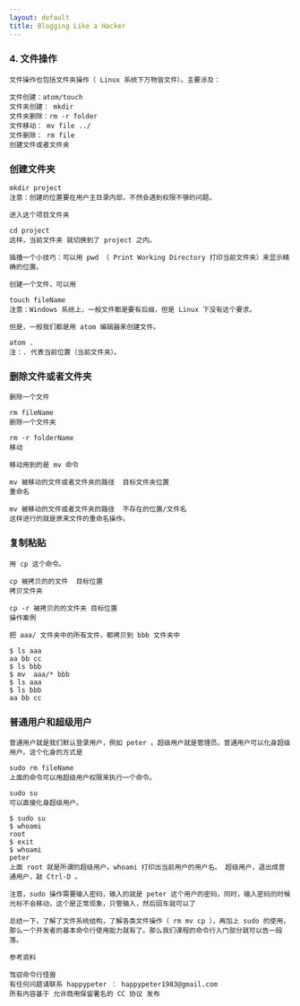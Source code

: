 ```yaml
---
layout: default
title: Blogging Like a Hacker
---
```



###   4. 文件操作

    文件操作也包括文件夹操作（ Linux 系统下万物皆文件）。主要涉及：

    文件创建：atom/touch
    文件夹创建： mkdir
    文件夹删除：rm -r folder
    文件移动： mv file ../
    文件删除： rm file
    创建文件或者文件夹

###  创建文件夹

    mkdir project
    注意：创建的位置要在用户主目录内部，不然会遇到权限不够的问题。

    进入这个项目文件夹

    cd project
    这样，当前文件夹 就切换到了 project 之内。

    插播一个小技巧：可以用 pwd （ Print Working Directory 打印当前文件夹）来显示精确的位置。

    创建一个文件，可以用

    touch fileName
    注意：Windows 系统上，一般文件都是要有后缀，但是 Linux 下没有这个要求。

    但是，一般我们都是用 atom 编辑器来创建文件。

    atom .
    注：. 代表当前位置（当前文件夹）。

###  删除文件或者文件夹

    删除一个文件

    rm fileName
    删除一个文件夹

    rm -r folderName
    移动

    移动用到的是 mv 命令

    mv 被移动的文件或者文件夹的路径  目标文件夹位置
    重命名

    mv 被移动的文件或者文件夹的路径  不存在的位置/文件名
    这样进行的就是原来文件的重命名操作。

###  复制粘贴

    用 cp 这个命令。

    cp 被拷贝的的文件  目标位置
    拷贝文件夹

    cp -r 被拷贝的的文件夹 目标位置
    操作案例

    把 aaa/ 文件夹中的所有文件，都拷贝到 bbb 文件夹中

    $ ls aaa
    aa bb cc
    $ ls bbb
    $ mv  aaa/* bbb
    $ ls aaa
    $ ls bbb
    aa bb cc

###  普通用户和超级用户

    普通用户就是我们默认登录用户，例如 peter 。超级用户就是管理员。普通用户可以化身超级用户。这个化身的方式是

    sudo rm fileName
    上面的命令可以用超级用户权限来执行一个命令。

    sudo su
    可以直接化身超级用户。

    $ sudo su
    $ whoami
    root
    $ exit
    $ whoami
    peter
    上面 root 就是所谓的超级用户。whoami 打印出当前用户的用户名。 超级用户，退出成普通用户，敲 Ctrl-D 。

    注意，sudo 操作需要输入密码，输入的就是 peter 这个用户的密码，同时，输入密码的时候光标不会移动，这个是正常现象，只管输入，然后回车就可以了

    总结一下，了解了文件系统结构，了解各类文件操作（ rm mv cp ），再加上 sudo 的使用，那么一个开发者的基本命令行使用能力就有了。那么我们课程的命令行入门部分就可以告一段落。

    参考资料

    驾驭命令行怪兽
    有任何问题请联系 happypeter ： happypeter1983@gmail.com
    所有内容基于 允许商用保留署名的 CC 协议 发布
